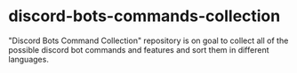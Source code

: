 # discord-bots-commands-collection
"Discord Bots Command Collection" repository is on goal to collect all of the possible discord bot commands and features and sort them in different languages.
